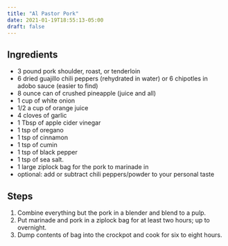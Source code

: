 ```yaml
---
title: "Al Pastor Pork"
date: 2021-01-19T18:55:13-05:00
draft: false
---
```


## Ingredients

* 3 pound pork shoulder, roast, or tenderloin
* 6 dried guajillo chili peppers (rehydrated in water) or 6 chipotles in adobo sauce (easier to find)
* 8 ounce can of crushed pineapple (juice and all)
* 1 cup of white onion
* 1/2 a cup of orange juice
* 4 cloves of garlic
* 1 Tbsp of apple cider vinegar
* 1 tsp of oregano
* 1 tsp of cinnamon
* 1 tsp of cumin
* 1 tsp of black pepper
* 1 tsp of sea salt.
* 1 large ziplock bag for the pork to marinade in
* optional: add or subtract chili peppers/powder to your personal taste

## Steps

1. Combine everything but the pork in a blender and blend to a pulp.
2. Put marinade and pork in a ziplock bag for at least two hours; up to overnight.
3. Dump contents of bag into the crockpot and cook for six to eight hours.
